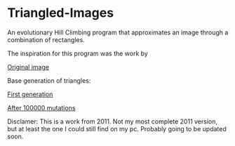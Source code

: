 # Triangled-Images
An evolutionary Hill Climbing program that approximates an image through a combination of rectangles.

The inspiration for this program was the work by 


[Original image](Example/examples1.png)

Base generation of triangles:


[First generation](Example/out0.png)

[After 100000 mutations](Example/out100000.png)




Disclamer: This is a work from 2011. Not my most complete 2011 version, but at least the one I could still 
find on my pc. Probably going to be updated soon.
